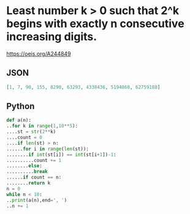 # Least number k \> 0 such that 2^k begins with exactly n consecutive increasing digits\.
https://oeis.org/A244849
## JSON
```JSON
[1, 7, 90, 155, 8290, 63293, 4338436, 5194868, 62759188]
```
## Python
```Python
def a(n):
..for k in range(1,10**5):
....st = str(2**k)
....count = 0
....if len(st) > n:
......for i in range(len(st)):
........if int(st[i]) == int(st[i+1])-1:
..........count += 1
........else:
..........break
......if count == n:
........return k
n = 0
while n < 10:
..print(a(n),end=', ')
..n += 1
```
